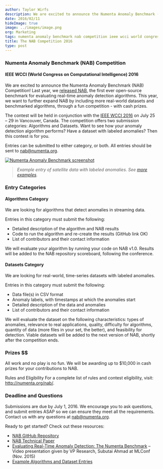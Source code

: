 ```yaml
---
author: Taylor Wirfs
description: We are excited to announce the Numenta Anomaly Benchmark (NAB) Competition! Last year, we released NAB, the first ever open-source benchmark for evaluating real-time anomaly detection algorithms. This year, we want to further expand NAB
date: 2016/02/11
hideImage: true
image: ../images/image.png
org: Marketing
tags: numenta anomaly benchmark nab competition ieee wcci world congress computational intelligence 2016
title: The NAB Competition 2016
type: post
---
```


### Numenta Anomaly Benchmark (NAB) Competition

#### IEEE WCCI (World Congress on Computational Intelligence) 2016

We are excited to announce the Numenta Anomaly Benchmark (NAB) Competition! Last
year, we [released NAB](/press/2015/11/10/numenta-anomaly-benchmark-nab-evaluates-anomaly-detection-techniques/),
the first ever open-source benchmark for evaluating real-time anomaly detection
algorithms. This year, we want to further expand NAB by including more
real-world datasets and benchmarked algorithms, through a fun competition - with
cash prizes.

The contest will be held in conjunction with the
[IEEE WCCI 2016](http://www.wcci2016.org/programs.php?id=home) on July 25 – 29
in Vancouver, Canada. The competition offers two submission categories:
Algorithms and Datasets. Want to see how your anomaly detection algorithm
performs? Have a dataset with labeled anomalies? Then this contest is for you.

Entries can be submitted to either category, or both. All entries should be sent
to [nab@numenta.org](mailto:nab@numenta.org).

[![Numenta Anomaly Benchmark screenshot](../images/image.png)](http://numenta.org/nab/#what-are-some-example-entries)

> *Example entry of satellite data with labeled anomalies. See
  [more examples](http://numenta.org/nab/#what-are-some-example-entries).*


### Entry Categories

#### Algorithms Category

We are looking for algorithms that detect anomalies in streaming data.

Entries in this category must submit the following:

* Detailed description of the algorithm and NAB results
* Code to run the algorithm and re-create the results (GitHub link OK)
* List of contributors and their contact information

We will evaluate your algorithm by running your code on NAB v1.0. Results will
be added to the NAB repository scoreboard, following the conference.

#### Datasets Category

We are looking for real-world, time-series datasets with labeled anomalies.

Entries in this category must submit the following:

* Data file(s) in CSV format
* Anomaly labels, with timestamps at which the anomalies start
* Detailed description of the data and anomalies
* List of contributors and their contact information

We will evaluate the dataset on the following characteristics: types of
anomalies, relevance to real applications, quality, difficulty for algorithms,
quantity of data (more files in your set, the better), and feasibility for
detection. Viable datasets will be added to the next version of NAB, shortly
after the competition ends.


### Prizes $$

All work and no play is no fun. We will be awarding up to $10,000 in cash prizes
for your contributions to NAB.

Rules and Eligibility For a complete list of rules and contest eligibility,
visit: http://numenta.org/nab/.


### Deadline and Questions

Submissions are due by July 1, 2016. We encourage you to ask questions, and
submit entries ASAP so we can ensure they meet all the requirements. Contact us
with any questions at [nab@numenta.org](mailto:nab@numenta.org).

Ready to get started? Check out these resources:

* [NAB GitHub Repository](https://github.com/numenta/NAB)
* [NAB Technical Paper](http://arxiv.org/abs/1510.03336)
* [Evaluating Real-Time Anomaly Detection: The Numenta Benchmark](https://www.youtube.com/watch?v=SxtsCrTHz-4)
  – Video presentation given by VP Research, Subutai Ahmad at MLConf (Nov. 2015)
* [Example Algorithms and Dataset Entries](http://numenta.org/nab/#what-are-some-example-entries)
